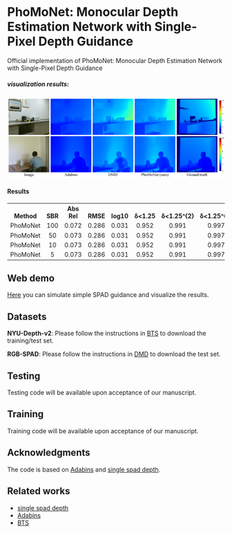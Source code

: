 # PhoMoNet: Monocular Depth Estimation Network with Single-Pixel Depth Guidance
Official implementation of PhoMoNet: Monocular Depth Estimation Network with Single-Pixel Depth Guidance

##### visualization results:
<img src="https://github.com/jimmy9704/PhoMoNet/blob/main/image/Result2.png" width="800"/>

#### Results
<table><tbody>
<!-- START TABLE -->
<!-- TABLE HEADER -->
<th valign="bottom">Method</th>
<th valign="bottom">SBR</th>
<th valign="bottom">Abs Rel</th>
<th valign="bottom">RMSE</th>
<th valign="bottom">log10</th>
<th valign="bottom">δ<1.25</th>
<th valign="bottom">δ<1.25^{2} </th>
<th valign="bottom">δ<1.25^{3} </th>

<!-- TABLE BODY -->
<tr><td align="left">PhoMoNet</td>
<td align="center">100</td>
<td align="center">0.072</td>
<td align="center">0.286</td>
<td align="center">0.031 </td>
<td align="center">0.952</td>
<td align="center">0.991</td>
<td align="center">0.997</td>
</tr>
<tr><td align="left">PhoMoNet</td>
<td align="center">50</td>
<td align="center">0.073</td>
<td align="center">0.286</td>
<td align="center">0.031 </td>
<td align="center">0.952</td>
<td align="center">0.991</td>
<td align="center">0.997</td>
</tr>
<tr><td align="left">PhoMoNet</td>
<td align="center">10</td>
<td align="center">0.073</td>
<td align="center">0.286</td>
<td align="center">0.031 </td>
<td align="center">0.952</td>
<td align="center">0.991</td>
<td align="center">0.997</td>
</tr>
<tr><td align="left">PhoMoNet</td>
<td align="center">5</td>
<td align="center">0.073</td>
<td align="center">0.286</td>
<td align="center">0.031</td>
<td align="center">0.952</td>
<td align="center">0.991</td>
<td align="center">0.997</td>
</tr>
</tbody></table>

## Web demo
[Here](https://74c7-163-152-183-111.jp.ngrok.io) you can simulate simple SPAD guidance and visualize the results.

## Datasets
**NYU-Depth-v2**: Please follow the instructions in [BTS](https://github.com/cleinc/bts) to download the training/test set.

**RGB-SPAD**: Please follow the instructions in [DMD](https://github.com/computational-imaging/single_spad_depth) to download the test set.

## Testing
Testing code will be available upon acceptance of our manuscript.

## Training 
Training code will be available upon acceptance of our manuscript.

## Acknowledgments
The code is based on [Adabins](https://github.com/shariqfarooq123/AdaBins) and [single spad depth](https://github.com/computational-imaging/single_spad_depth).

## Related works
* [single spad depth](https://github.com/computational-imaging/single_spad_depth)
* [Adabins](https://github.com/shariqfarooq123/AdaBins)
* [BTS](https://github.com/cleinc/bts)

